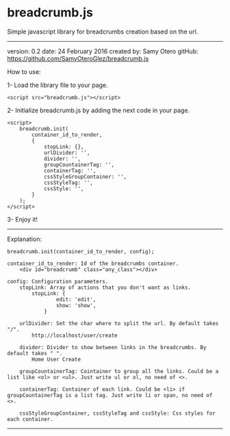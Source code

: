 # breadcrumb.js
Simple javascript library for breadcrumbs creation based on the url.

 -----------------------------------------------------------------------------
 
version: 0.2 
date: 24 February 2016
created by: Samy Otero
gitHub: https://github.com/SamyOteroGlez/breadcrumb.js
 
How to use:

1- Load the library file to your page.

	<script src="breadcrumb.js"></script>

2- Initialize breadcrumb.js by adding the next code in your page.

	<script>
		breadcrumb.init(
			container_id_to_render, 
			{
				stopLink: {}, 
				urlDivider: '', 
				divider: '', 
				groupCountainerTag: '', 
				containerTag: '', 
				cssStyleGroupContainer: '', 
				cssStyleTag: '', 
				cssStyle: '', 
			}
		);	
	</script>
 
 3- Enjoy it!
 
 -----------------------------------------------------------------------------
 
 Explanation:
 	
	breadcrumb.init(container_id_to_render, config);
 	
	container_id_to_render: Id of the breadcrumbs container.
		<div id="breadcrumb" class="any_class"></div>
	
	config: Configuration parameters.	
		stopLink: Array of actions that you don't want as links.
			stopLink: {
					edit: 'edit',
					show: 'show', 
				}
		
		urlDivider: Set the char where to split the url. By default takes "/".
			http://localhost/user/create
			
		divider: Divider to show between links in the breadcrumbs. By default takes " ".
			Home User Create
			
		groupCountainerTag: Cointainer to group all the links. Could be a list like <ol> or <ul>. Just write ul or ol, no need of <>.
		
		containerTag: Container of each link. Could be <li> if groupCountainerTag is a list tag. Just write li or span, no need of <>.
		
		cssStyleGroupContainer, cssStyleTag and cssStyle: Css styles for each container.
	
 -----------------------------------------------------------------------------
